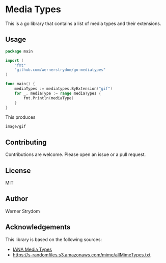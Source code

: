# Media Types

This is a go library that contains a list of media types and their extensions. 

## Usage

```go
package main

import (
    "fmt"
    "github.com/wernerstrydom/go-mediatypes"
)

func main() {
    mediaTypes := mediatypes.ByExtension("gif")
    for _, mediaType := range mediaTypes {
        fmt.Println(mediaType)
    }
}
```
This produces

```text
image/gif
```

## Contributing

Contributions are welcome. Please open an issue or a pull request.

## License

MIT

## Author

Werner Strydom

## Acknowledgements

This library is based on the following sources:

- [IANA Media Types](https://www.iana.org/assignments/media-types/media-types.xhtml)
- https://s-randomfiles.s3.amazonaws.com/mime/allMimeTypes.txt




